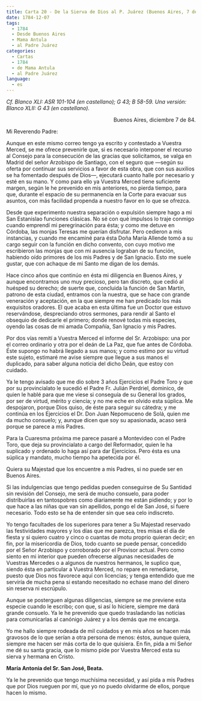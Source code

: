 ```yaml
---
title: Carta 20 - De la Sierva de Dios al P. Juárez (Buenos Aires, 7 de diciembre de 1784).
date: 1784-12-07
tags:
  - 1784
  - Desde Buenos Aires
  - Mama Antula
  - al Padre Juárez
categories:
  - Cartas
  - 1784
  - de Mama Antula
  - al Padre Juárez
language:
  - es
---
```

_Cf. Blanco XLI: ASR 101-104 (en castellano); G 43; B 58-59.
Una versión: Blanco XLII: G 43 (en castellano)._

<div align="right">
Buenos Aires, diciembre 7 de 84.
</div>

Mi Reverendo Padre:

Aunque en este mismo correo tengo ya escrito y contestado a Vuestra Merced, se me ofrece prevenirle que, si es necesario interponer el recurso al Consejo para la consecución de las gracias que solicitamos, se valga en Madrid del señor Arzobispo de Santiago, con el seguro que —según su oferta por continuar sus servicios a favor de esta obra, que con sus auxilios se ha fomentado después de Dios—, ejecutará cuanto halle por necesario y esté en su mano. Y como para ello ya Vuestra Merced tiene suficiente margen, según le he prevenido en mis anteriores, no pierda tiempo, para que, durante el espacio de su permanencia en la Corte para evacuar sus asuntos, con más facilidad propenda a nuestro favor en lo que se ofrezca.

Desde que experimento nuestra separación o expulsión siempre hago a mi San Estanislao funciones clásicas. No sé con qué impulsos lo traje conmigo cuando emprendí mi peregrinación para ésta; y como me detuve en Córdoba, las monjas Teresas me querían disfrutar. Pero cedieron a mis instancias, y cuando me encaminé para ésta Doña María Allende tomó a su cargo seguir con la función en dicho convento, con cuyo motivo me escribieron las monjas que con mi ausencia lograban de su función, habiendo oído primores de los mis Padres y de San Ignacio. Esto me suele gustar, que con achaque de mi Santo me digan de los demás.

Hace cinco años que continúo en ésta mi diligencia en Buenos Aires, y aunque encontramos uno muy precioso, pero tan discreto, que cedió al huésped su derecho; de suerte que, concluida la función de San Martín, patrono de esta ciudad, entramos con la nuestra, que se hace con grande veneración y aceptación, en la que siempre me han predicado los más exquisitos oradores. El que acaba en esta última fue un Doctor que estuvo reservándose, despreciando otros sermones, para rendir al Santo el obsequio de dedicarle el primero; donde renové todas mis especies, oyendo las cosas de mi amada Compañía, San Ignacio y mis Padres.

Por dos vías remití a Vuestra Merced el informe del Sr. Arzobispo: una por el correo ordinario y otra por el deán de La Paz, que fue antes de Córdoba. Éste supongo no habrá llegado a sus manos; y como estimo por su virtud este sujeto, estimaré me avise siempre que llegue a sus manos el duplicado, para saber alguna noticia del dicho Deán, que estoy con cuidado.

Ya le tengo avisado que me dio sobre 3 años Ejercicios el Padre Toro y que por su provincialato le sucedió el Padre Fr. Julián Perdriel, dominico, de quien le hablé para que me viese si conseguía de su General los grados, por ser de virtud, mérito y ciencia; y no me eche en olvido esta súplica. Me despojaron, porque Dios quiso, de éste para seguir su cátedra; y me continúa en los Ejercicios el Dr. Don Juan Nepomuceno de Solá, quien me da mucho consuelo; y, aunque dicen que soy su apasionada, acaso será porque se parece a mis Padres.

Para la Cuaresma próxima me parece pasaré a Montevideo con el Padre Toro, que deja su provincialato a cargo del Reformador, quien le ha suplicado y ordenado lo haga así para dar Ejercicios. Pero ésta es una súplica y mandato, mucho tiempo ha apetecida por él.

Quiera su Majestad que los encuentre a mis Padres, si no puede ser en Buenos Aires.

Si las indulgencias que tengo pedidas pueden conseguirse de Su Santidad sin revisión del Consejo, me será de mucho consuelo, para poder distribuirlas en tantospobres como diariamente me están pidiendo; y por lo que hace a las niñas que van sin apellidos, pongo el de San José, si fuere necesario. Todo esto se ha de entender sin que sea celo indiscreto.

Yo tengo facultades de los superiores para tener a Su Majestad reservado las festividades mayores y los días que me parezca, tres misas el día de fiesta y si quiero cuatro y cinco o cuantas de motu proprio quieran decir; en fin, por la misericordia de Dios, todo cuanto se puede pensar, concedido por el Señor Arzobispo y corroborado por el Provisor actual. Pero como siento en mi interior que pueden ofrecerse algunas necesidades de Vuestras Mercedes o a algunos de nuestros hermanos, le suplico que, siendo ésta en particular a Vuestra Merced, no repare en remediarse, puesto que Dios nos favorece aquí con licencias; y tenga entendido que me serviría de mucha pena si estando necesitado no echase mano del dinero sin reserva ni escrúpulo.

Aunque se posterguen algunas diligencias, siempre se me previene esta especie cuando le escribo; con que, si así lo hiciere, siempre me dará grande consuelo. Ya le he prevenido que quedo trasladando las noticias para comunicarlas al canónigo Juárez y a los demás que me encarga.

Yo me hallo siempre rodeada de mil cuidados y en mis años se hacen más gravosos de lo que serían a otra persona de menos: éstos, aunque quiera, siempre me hacen ser más corta de lo que quisiera. En fin, pida a mi Señor me dé su santa gracia, que lo mismo pide por Vuestra Merced esta su sierva y hermana en Cristo.

**María Antonia del Sr. San José, Beata.**

Ya le he prevenido que tengo muchísima necesidad, y así pida a mis Padres que por Dios rueguen por mí, que yo no puedo olvidarme de ellos, porque hacen lo mismo.
